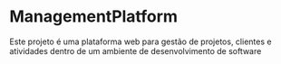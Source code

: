 # ManagementPlatform
Este projeto é uma plataforma web para gestão de projetos, clientes e atividades dentro de um ambiente de desenvolvimento de software
